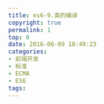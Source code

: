 ```yaml
---
title: es6-9.类的编译
copyright: true
permalink: 1
top: 0
date: 2016-06-09 18:49:23
categories:
- 前端开发
- 标准
- ECMA
- ES6
tags:
---
```

